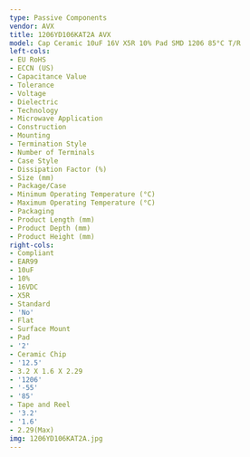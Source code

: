 ```yaml
---
type: Passive Components
vendor: AVX
title: 1206YD106KAT2A AVX
model: Cap Ceramic 10uF 16V X5R 10% Pad SMD 1206 85°C T/R
left-cols:
- EU RoHS
- ECCN (US)
- Capacitance Value
- Tolerance
- Voltage
- Dielectric
- Technology
- Microwave Application
- Construction
- Mounting
- Termination Style
- Number of Terminals
- Case Style
- Dissipation Factor (%)
- Size (mm)
- Package/Case
- Minimum Operating Temperature (°C)
- Maximum Operating Temperature (°C)
- Packaging
- Product Length (mm)
- Product Depth (mm)
- Product Height (mm)
right-cols:
- Compliant
- EAR99
- 10uF
- 10%
- 16VDC
- X5R
- Standard
- 'No'
- Flat
- Surface Mount
- Pad
- '2'
- Ceramic Chip
- '12.5'
- 3.2 X 1.6 X 2.29
- '1206'
- '-55'
- '85'
- Tape and Reel
- '3.2'
- '1.6'
- 2.29(Max)
img: 1206YD106KAT2A.jpg
---
```

